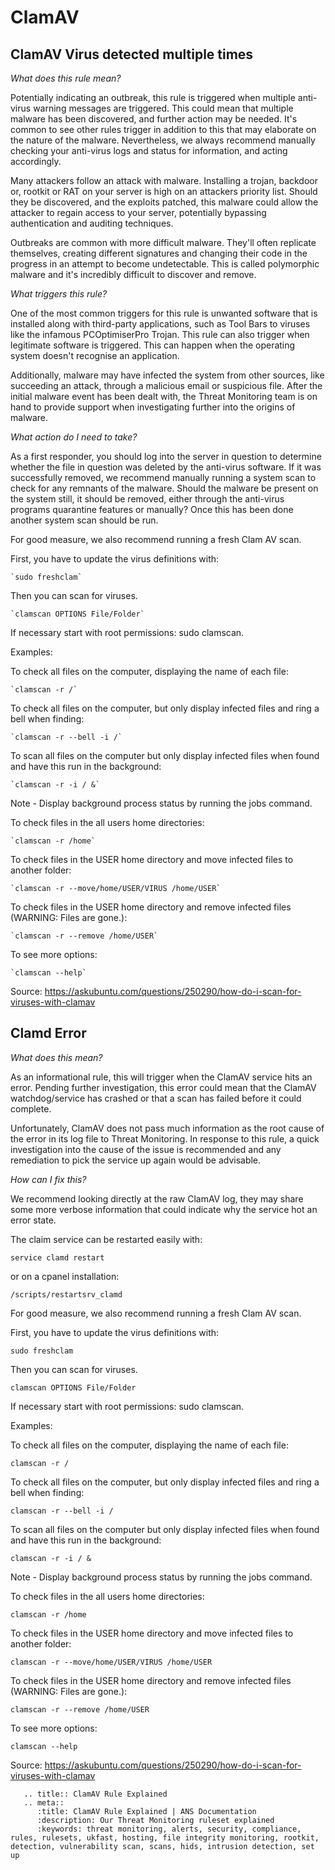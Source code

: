 # ClamAV
## ClamAV Virus detected multiple times

*What does this rule mean?*


Potentially indicating an outbreak, this rule is triggered when multiple anti-virus warning messages are triggered. This could mean that multiple malware has been discovered, and further action may be needed. It's common to see other rules trigger in addition to this that may elaborate on the nature of the malware. Nevertheless, we always recommend manually checking your anti-virus logs and status for information, and acting accordingly.

Many attackers follow an attack with malware. Installing a trojan, backdoor or, rootkit or RAT on your server is high on an attackers priority list. Should they be discovered, and the exploits patched, this malware could allow the attacker to regain access to your server, potentially bypassing authentication and auditing techniques.

Outbreaks are common with more difficult malware. They'll often replicate themselves, creating different signatures and changing their code in the progress in an attempt to become undetectable. This is called polymorphic malware and it's incredibly difficult to discover and remove.

*What triggers this rule?*


One of the most common triggers for this rule is unwanted software that is installed along with third-party applications, such as Tool Bars to viruses like the infamous PCOptimiserPro Trojan. This rule can also trigger when legitimate software is triggered. This can happen when the operating system doesn't recognise an application.

Additionally, malware may have infected the system from other sources, like succeeding an attack, through a malicious email or suspicious file. After the initial malware event has been dealt with, the Threat Monitoring team is on hand to provide support when investigating further into the origins of malware.

*What action do I need to take?*


As a first responder, you should log into the server in question to determine whether the file in question was deleted by the anti-virus software. If it was successfully removed, we recommend manually running a system scan to check for any remnants of the malware. Should the malware be present on the system still, it should be removed, either through the anti-virus programs quarantine features or manually? Once this has been done another system scan should be run.

For good measure, we also recommend running a fresh Clam AV scan.

First, you have to update the virus definitions with:

    `sudo freshclam`

Then you can scan for viruses.

    `clamscan OPTIONS File/Folder`

If necessary start with root permissions: sudo clamscan.

Examples:

To check all files on the computer, displaying the name of each file:

    `clamscan -r /`

To check all files on the computer, but only display infected files and ring a bell when finding:

    `clamscan -r --bell -i /`

To scan all files on the computer but only display infected files when found and have this run in the background:

    `clamscan -r -i / &`

Note - Display background process status by running the jobs command.

To check files in the all users home directories:

    `clamscan -r /home`

To check files in the USER home directory and move infected files to another folder:

    `clamscan -r --move/home/USER/VIRUS /home/USER`

To check files in the USER home directory and remove infected files (WARNING: Files are gone.):

    `clamscan -r --remove /home/USER`

To see more options:

    `clamscan --help`

Source: https://askubuntu.com/questions/250290/how-do-i-scan-for-viruses-with-clamav


## Clamd Error

*What does this mean?*


As an informational rule, this will trigger when the ClamAV service hits an error. Pending further investigation, this error could mean that the ClamAV watchdog/service has crashed or that a scan has failed before it could complete.

Unfortunately, ClamAV does not pass much information as the root cause of the error in its log file to Threat Monitoring. In response to this rule, a quick investigation into the cause of the issue is recommended and any remediation to pick the service up again would be advisable.

*How can I fix this?*


We recommend looking directly at the raw ClamAV log, they may share some more verbose information that could indicate why the service hot an error state.

The claim service can be restarted easily with:


`service clamd restart`


or on a cpanel installation:


`/scripts/restartsrv_clamd`


For good measure, we also recommend running a fresh Clam AV scan.

First, you have to update the virus definitions with:

`sudo freshclam`

Then you can scan for viruses.

`clamscan OPTIONS File/Folder `


If necessary start with root permissions: sudo clamscan.

Examples:

To check all files on the computer, displaying the name of each file:

`clamscan -r /`

To check all files on the computer, but only display infected files and ring a bell when finding:

`clamscan -r --bell -i /`

To scan all files on the computer but only display infected files when found and have this run in the background:

`clamscan -r -i / &`

Note - Display background process status by running the jobs command.

To check files in the all users home directories:

`clamscan -r /home`

To check files in the USER home directory and move infected files to another folder:

`clamscan -r --move/home/USER/VIRUS /home/USER`

To check files in the USER home directory and remove infected files (WARNING: Files are gone.):

`clamscan -r --remove /home/USER`

To see more options:

`clamscan --help`

Source: <https://askubuntu.com/questions/250290/how-do-i-scan-for-viruses-with-clamav>

```eval_rst
   .. title:: ClamAV Rule Explained
   .. meta::
      :title: ClamAV Rule Explained | ANS Documentation
      :description: Our Threat Monitoring ruleset explained
      :keywords: threat monitoring, alerts, security, compliance, rules, rulesets, ukfast, hosting, file integrity monitoring, rootkit, detection, vulnerability scan, scans, hids, intrusion detection, set up
```
